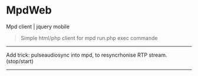 MpdWeb
======

Mpd client | jquery mobile
> Simple html/php client for mpd
> run.php exec commande

----
Add trick:
pulseaudiosync into mpd, to resyncrhonise RTP stream.
(stop/start)

-----------
